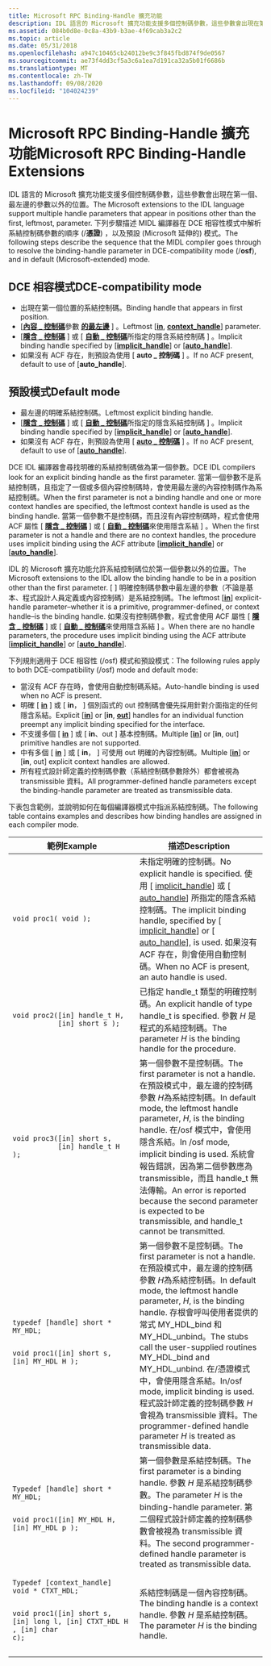 ```yaml
---
title: Microsoft RPC Binding-Handle 擴充功能
description: IDL 語言的 Microsoft 擴充功能支援多個控制碼參數，這些參數會出現在第一個、最左邊的參數以外的位置。
ms.assetid: 084b0d8e-0c8a-43b9-b3ae-4f69cab3a2c2
ms.topic: article
ms.date: 05/31/2018
ms.openlocfilehash: a947c10465cb24012be9c3f845fbd874f9de0567
ms.sourcegitcommit: ae73f4dd3cf5a3c6a1ea7d191ca32a5b01f6686b
ms.translationtype: MT
ms.contentlocale: zh-TW
ms.lasthandoff: 09/08/2020
ms.locfileid: "104024239"
---
```

# <a name="microsoft-rpc-binding-handle-extensions"></a><span data-ttu-id="49ac5-103">Microsoft RPC Binding-Handle 擴充功能</span><span class="sxs-lookup"><span data-stu-id="49ac5-103">Microsoft RPC Binding-Handle Extensions</span></span>

<span data-ttu-id="49ac5-104">IDL 語言的 Microsoft 擴充功能支援多個控制碼參數，這些參數會出現在第一個、最左邊的參數以外的位置。</span><span class="sxs-lookup"><span data-stu-id="49ac5-104">The Microsoft extensions to the IDL language support multiple handle parameters that appear in positions other than the first, leftmost, parameter.</span></span> <span data-ttu-id="49ac5-105">下列步驟描述 MIDL 編譯器在 DCE 相容性模式中解析系結控制碼參數的順序 (/**憑證**) ，以及預設 (Microsoft 延伸的) 模式。</span><span class="sxs-lookup"><span data-stu-id="49ac5-105">The following steps describe the sequence that the MIDL compiler goes through to resolve the binding-handle parameter in DCE-compatibility mode (/**osf**), and in default (Microsoft-extended) mode.</span></span>

## <a name="dce-compatibility-mode"></a><span data-ttu-id="49ac5-106">DCE 相容模式</span><span class="sxs-lookup"><span data-stu-id="49ac5-106">DCE-compatibility mode</span></span>

-   <span data-ttu-id="49ac5-107">出現在第一個位置的系結控制碼。</span><span class="sxs-lookup"><span data-stu-id="49ac5-107">Binding handle that appears in first position.</span></span>
-   <span data-ttu-id="49ac5-108">\[[**內容 \_ 控制碼**](/windows/desktop/Midl/context-handle)參數 [**的最左邊**](/windows/desktop/Midl/in) \] 。</span><span class="sxs-lookup"><span data-stu-id="49ac5-108">Leftmost \[[**in**](/windows/desktop/Midl/in), [**context\_handle**](/windows/desktop/Midl/context-handle)\] parameter.</span></span>
-   <span data-ttu-id="49ac5-109">\[[**隱含 \_ 控制碼**](/windows/desktop/Midl/implicit-handle) \] 或 \[ [**自動 \_ 控制碼**](/windows/desktop/Midl/auto-handle)所指定的隱含系結控制碼 \] 。</span><span class="sxs-lookup"><span data-stu-id="49ac5-109">Implicit binding handle specified by \[[**implicit\_handle**](/windows/desktop/Midl/implicit-handle)\] or \[[**auto\_handle**](/windows/desktop/Midl/auto-handle)\].</span></span>
-   <span data-ttu-id="49ac5-110">如果沒有 ACF 存在，則預設為使用 \[ **auto \_ 控制碼** \] 。</span><span class="sxs-lookup"><span data-stu-id="49ac5-110">If no ACF present, default to use of \[**auto\_handle**\].</span></span>

## <a name="default-mode"></a><span data-ttu-id="49ac5-111">預設模式</span><span class="sxs-lookup"><span data-stu-id="49ac5-111">Default mode</span></span>

-   <span data-ttu-id="49ac5-112">最左邊的明確系結控制碼。</span><span class="sxs-lookup"><span data-stu-id="49ac5-112">Leftmost explicit binding handle.</span></span>
-   <span data-ttu-id="49ac5-113">\[[**隱含 \_ 控制碼**](/windows/desktop/Midl/implicit-handle) \] 或 \[ [**自動 \_ 控制碼**](/windows/desktop/Midl/auto-handle)所指定的隱含系結控制碼 \] 。</span><span class="sxs-lookup"><span data-stu-id="49ac5-113">Implicit binding handle specified by \[[**implicit\_handle**](/windows/desktop/Midl/implicit-handle)\] or \[[**auto\_handle**](/windows/desktop/Midl/auto-handle)\].</span></span>
-   <span data-ttu-id="49ac5-114">如果沒有 ACF 存在，則預設為使用 \[ [**auto \_ 控制碼**](/windows/desktop/Midl/auto-handle) \] 。</span><span class="sxs-lookup"><span data-stu-id="49ac5-114">If no ACF present, default to use of \[[**auto\_handle**](/windows/desktop/Midl/auto-handle)\].</span></span>

<span data-ttu-id="49ac5-115">DCE IDL 編譯器會尋找明確的系結控制碼做為第一個參數。</span><span class="sxs-lookup"><span data-stu-id="49ac5-115">DCE IDL compilers look for an explicit binding handle as the first parameter.</span></span> <span data-ttu-id="49ac5-116">當第一個參數不是系結控制碼，且指定了一個或多個內容控制碼時，會使用最左邊的內容控制碼作為系結控制碼。</span><span class="sxs-lookup"><span data-stu-id="49ac5-116">When the first parameter is not a binding handle and one or more context handles are specified, the leftmost context handle is used as the binding handle.</span></span> <span data-ttu-id="49ac5-117">當第一個參數不是控制碼，而且沒有內容控制碼時，程式會使用 ACF 屬性 \[ [**隱含 \_ 控制碼**](/windows/desktop/Midl/implicit-handle) \] 或 \[ [**自動 \_ 控制碼**](/windows/desktop/Midl/auto-handle)來使用隱含系結 \] 。</span><span class="sxs-lookup"><span data-stu-id="49ac5-117">When the first parameter is not a handle and there are no context handles, the procedure uses implicit binding using the ACF attribute \[[**implicit\_handle**](/windows/desktop/Midl/implicit-handle)\] or \[[**auto\_handle**](/windows/desktop/Midl/auto-handle)\].</span></span>

<span data-ttu-id="49ac5-118">IDL 的 Microsoft 擴充功能允許系結控制碼位於第一個參數以外的位置。</span><span class="sxs-lookup"><span data-stu-id="49ac5-118">The Microsoft extensions to the IDL allow the binding handle to be in a position other than the first parameter.</span></span> <span data-ttu-id="49ac5-119">\[ [](/windows/desktop/Midl/in) \] 明確控制碼參數中最左邊的參數（不論是基本、程式設計人員定義或內容控制碼）是系結控制碼。</span><span class="sxs-lookup"><span data-stu-id="49ac5-119">The leftmost \[[**in**](/windows/desktop/Midl/in)\] explicit-handle parameter–whether it is a primitive, programmer-defined, or context handle–is the binding handle.</span></span> <span data-ttu-id="49ac5-120">如果沒有控制碼參數，程式會使用 ACF 屬性 \[ [**隱含 \_ 控制碼**](/windows/desktop/Midl/implicit-handle) \] 或 \[ [**自動 \_ 控制碼**](/windows/desktop/Midl/auto-handle)來使用隱含系結 \] 。</span><span class="sxs-lookup"><span data-stu-id="49ac5-120">When there are no handle parameters, the procedure uses implicit binding using the ACF attribute \[[**implicit\_handle**](/windows/desktop/Midl/implicit-handle)\] or \[[**auto\_handle**](/windows/desktop/Midl/auto-handle)\].</span></span>

<span data-ttu-id="49ac5-121">下列規則適用于 DCE 相容性 (/osf) 模式和預設模式：</span><span class="sxs-lookup"><span data-stu-id="49ac5-121">The following rules apply to both DCE-compatibility (/osf) mode and default mode:</span></span>

-   <span data-ttu-id="49ac5-122">當沒有 ACF 存在時，會使用自動控制碼系結。</span><span class="sxs-lookup"><span data-stu-id="49ac5-122">Auto-handle binding is used when no ACF is present.</span></span>
-   <span data-ttu-id="49ac5-123">明確 \[ [**in**](/windows/desktop/Midl/in) \] 或 \[ **in**， [](/windows/desktop/Midl/out-idl) \] 個別函式的 out 控制碼會優先採用針對介面指定的任何隱含系結。</span><span class="sxs-lookup"><span data-stu-id="49ac5-123">Explicit \[[**in**](/windows/desktop/Midl/in)\] or \[**in**, [**out**](/windows/desktop/Midl/out-idl)\] handles for an individual function preempt any implicit binding specified for the interface.</span></span>
-   <span data-ttu-id="49ac5-124">不支援多個 \[ [**in**](/windows/desktop/Midl/in) \] 或 \[ **in**、out \] 基本控制碼。</span><span class="sxs-lookup"><span data-stu-id="49ac5-124">Multiple \[[**in**](/windows/desktop/Midl/in)\] or \[**in**, out\] primitive handles are not supported.</span></span>
-   <span data-ttu-id="49ac5-125">中有多個 \[ [**in**](/windows/desktop/Midl/in) \] 或 \[ **in**， \] 可使用 out 明確的內容控制碼。</span><span class="sxs-lookup"><span data-stu-id="49ac5-125">Multiple \[[**in**](/windows/desktop/Midl/in)\] or \[**in**, out\] explicit context handles are allowed.</span></span>
-   <span data-ttu-id="49ac5-126">所有程式設計師定義的控制碼參數（系結控制碼參數除外）都會被視為 transmissible 資料。</span><span class="sxs-lookup"><span data-stu-id="49ac5-126">All programmer-defined handle parameters except the binding-handle parameter are treated as transmissible data.</span></span>

<span data-ttu-id="49ac5-127">下表包含範例，並說明如何在每個編譯器模式中指派系結控制碼。</span><span class="sxs-lookup"><span data-stu-id="49ac5-127">The following table contains examples and describes how binding handles are assigned in each compiler mode.</span></span>



<table>
<colgroup>
<col style="width: 50%" />
<col style="width: 50%" />
</colgroup>
<thead>
<tr class="header">
<th><span data-ttu-id="49ac5-128">範例</span><span class="sxs-lookup"><span data-stu-id="49ac5-128">Example</span></span></th>
<th><span data-ttu-id="49ac5-129">描述</span><span class="sxs-lookup"><span data-stu-id="49ac5-129">Description</span></span></th>
</tr>
</thead>
<tbody>
<tr class="odd">
<td><pre class="syntax" data-space="preserve"><code>void proc1( void );</code></pre></td>
<td><span data-ttu-id="49ac5-130">未指定明確的控制碼。</span><span class="sxs-lookup"><span data-stu-id="49ac5-130">No explicit handle is specified.</span></span> <span data-ttu-id="49ac5-131">使用 [ <a href="/windows/desktop/Midl/implicit-handle">implicit_handle</a>] 或 [ <a href="/windows/desktop/Midl/auto-handle">auto_handle</a>] 所指定的隱含系結控制碼。</span><span class="sxs-lookup"><span data-stu-id="49ac5-131">The implicit binding handle, specified by [ <a href="/windows/desktop/Midl/implicit-handle">implicit_handle</a>] or [ <a href="/windows/desktop/Midl/auto-handle">auto_handle</a>], is used.</span></span> <span data-ttu-id="49ac5-132">如果沒有 ACF 存在，則會使用自動控制碼。</span><span class="sxs-lookup"><span data-stu-id="49ac5-132">When no ACF is present, an auto handle is used.</span></span></td>
</tr>
<tr class="even">
<td><pre class="syntax" data-space="preserve"><code>void proc2([in] handle_t H,
           [in] short s );</code></pre></td>
<td><span data-ttu-id="49ac5-133">已指定 handle_t 類型的明確控制碼。</span><span class="sxs-lookup"><span data-stu-id="49ac5-133">An explicit handle of type handle_t is specified.</span></span> <span data-ttu-id="49ac5-134">參數 <em>H</em> 是程式的系結控制碼。</span><span class="sxs-lookup"><span data-stu-id="49ac5-134">The parameter <em>H</em> is the binding handle for the procedure.</span></span></td>
</tr>
<tr class="odd">
<td><pre class="syntax" data-space="preserve"><code>void proc3([in] short s,
           [in] handle_t H );</code></pre></td>
<td><span data-ttu-id="49ac5-135">第一個參數不是控制碼。</span><span class="sxs-lookup"><span data-stu-id="49ac5-135">The first parameter is not a handle.</span></span> <span data-ttu-id="49ac5-136">在預設模式中，最左邊的控制碼參數 <em>H</em>為系結控制碼。</span><span class="sxs-lookup"><span data-stu-id="49ac5-136">In default mode, the leftmost handle parameter, <em>H</em>, is the binding handle.</span></span> <span data-ttu-id="49ac5-137">在/osf 模式中，會使用隱含系結。</span><span class="sxs-lookup"><span data-stu-id="49ac5-137">In /osf mode, implicit binding is used.</span></span> <span data-ttu-id="49ac5-138">系統會報告錯誤，因為第二個參數應為 transmissible，而且 handle_t 無法傳輸。</span><span class="sxs-lookup"><span data-stu-id="49ac5-138">An error is reported because the second parameter is expected to be transmissible, and handle_t cannot be transmitted.</span></span></td>
</tr>
<tr class="even">
<td><pre class="syntax" data-space="preserve"><code>typedef [handle] short * MY_HDL;

void proc1([in] short s,
           [in] MY_HDL H );</code></pre></td>
<td><span data-ttu-id="49ac5-139">第一個參數不是控制碼。</span><span class="sxs-lookup"><span data-stu-id="49ac5-139">The first parameter is not a handle.</span></span> <span data-ttu-id="49ac5-140">在預設模式中，最左邊的控制碼參數 <em>H</em>為系結控制碼。</span><span class="sxs-lookup"><span data-stu-id="49ac5-140">In default mode, the leftmost handle parameter, <em>H</em>, is the binding handle.</span></span> <span data-ttu-id="49ac5-141">存根會呼叫使用者提供的常式 MY_HDL_bind 和 MY_HDL_unbind。</span><span class="sxs-lookup"><span data-stu-id="49ac5-141">The stubs call the user-supplied routines MY_HDL_bind and MY_HDL_unbind.</span></span> <span data-ttu-id="49ac5-142">在/憑證模式中，會使用隱含系結。</span><span class="sxs-lookup"><span data-stu-id="49ac5-142">In/osf mode, implicit binding is used.</span></span> <span data-ttu-id="49ac5-143">程式設計師定義的控制碼參數 <em>H</em> 會視為 transmissible 資料。</span><span class="sxs-lookup"><span data-stu-id="49ac5-143">The programmer-defined handle parameter <em>H</em> is treated as transmissible data.</span></span></td>
</tr>
<tr class="odd">
<td><pre class="syntax" data-space="preserve"><code>Typedef [handle] short * MY_HDL;

void proc1([in] MY_HDL H, 
           [in] MY_HDL p );</code></pre></td>
<td><span data-ttu-id="49ac5-144">第一個參數是系結控制碼。</span><span class="sxs-lookup"><span data-stu-id="49ac5-144">The first parameter is a binding handle.</span></span> <span data-ttu-id="49ac5-145">參數 <em>H</em> 是系結控制碼參數。</span><span class="sxs-lookup"><span data-stu-id="49ac5-145">The parameter <em>H</em> is the binding-handle parameter.</span></span> <span data-ttu-id="49ac5-146">第二個程式設計師定義的控制碼參數會被視為 transmissible 資料。</span><span class="sxs-lookup"><span data-stu-id="49ac5-146">The second programmer-defined handle parameter is treated as transmissible data.</span></span></td>
</tr>
<tr class="even">
<td><pre class="syntax" data-space="preserve"><code>Typedef [context_handle] 
void * CTXT_HDL;

void proc1([in] short s,
           [in] long l,
           [in] CTXT_HDL H ,
           [in] char c);</code></pre></td>
<td><span data-ttu-id="49ac5-147">系結控制碼是一個內容控制碼。</span><span class="sxs-lookup"><span data-stu-id="49ac5-147">The binding handle is a context handle.</span></span> <span data-ttu-id="49ac5-148">參數 <em>H</em> 是系結控制碼。</span><span class="sxs-lookup"><span data-stu-id="49ac5-148">The parameter <em>H</em> is the binding handle.</span></span></td>
</tr>
</tbody>
</table>



 

 

 